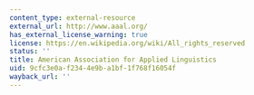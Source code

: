 ```yaml
---
content_type: external-resource
external_url: http://www.aaal.org/
has_external_license_warning: true
license: https://en.wikipedia.org/wiki/All_rights_reserved
status: ''
title: American Association for Applied Linguistics
uid: 9cfc3e0a-f234-4e9b-a1bf-1f768f16054f
wayback_url: ''
---
```

